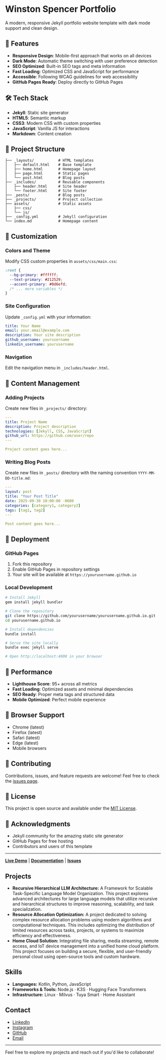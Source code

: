 # Winston Spencer Portfolio

A modern, responsive Jekyll portfolio website template with dark mode support and clean design.

## 🚀 Features

- **Responsive Design**: Mobile-first approach that works on all devices
- **Dark Mode**: Automatic theme switching with user preference detection
- **SEO Optimized**: Built-in SEO tags and meta information
- **Fast Loading**: Optimized CSS and JavaScript for performance
- **Accessible**: Following WCAG guidelines for web accessibility
- **GitHub Pages Ready**: Deploy directly to GitHub Pages

## 🛠️ Tech Stack

- **Jekyll**: Static site generator
- **HTML5**: Semantic markup
- **CSS3**: Modern CSS with custom properties
- **JavaScript**: Vanilla JS for interactions
- **Markdown**: Content creation

## 📁 Project Structure

```
├── _layouts/           # HTML templates
│   ├── default.html    # Base template
│   ├── home.html       # Homepage layout
│   ├── page.html       # Static pages
│   └── post.html       # Blog posts
├── _includes/          # Reusable components
│   ├── header.html     # Site header
│   └── footer.html     # Site footer
├── _posts/             # Blog posts
├── _projects/          # Project collection
├── assets/             # Static assets
│   ├── css/
│   └── js/
├── _config.yml         # Jekyll configuration
└── index.md            # Homepage content
```

## 🎨 Customization

### Colors and Theme
Modify CSS custom properties in `assets/css/main.css`:

```css
:root {
  --bg-primary: #ffffff;
  --text-primary: #212529;
  --accent-primary: #0d6efd;
  /* ... more variables */
}
```

### Site Configuration
Update `_config.yml` with your information:

```yaml
title: Your Name
email: your.email@example.com
description: Your site description
github_username: yourusername
linkedin_username: yourusername
```

### Navigation
Edit the navigation menu in `_includes/header.html`.

## 📝 Content Management

### Adding Projects
Create new files in `_projects/` directory:

```yaml
---
title: Project Name
description: Project description
technologies: [Jekyll, CSS, JavaScript]
github_url: https://github.com/user/repo
---

Project content goes here...
```

### Writing Blog Posts
Create new files in `_posts/` directory with the naming convention `YYYY-MM-DD-title.md`:

```yaml
---
layout: post
title: "Your Post Title"
date: 2025-09-30 10:00:00 -0600
categories: [category1, category2]
tags: [tag1, tag2]
---

Post content goes here...
```

## 🚀 Deployment

### GitHub Pages
1. Fork this repository
2. Enable GitHub Pages in repository settings
3. Your site will be available at `https://yourusername.github.io`

### Local Development
```bash
# Install Jekyll
gem install jekyll bundler

# Clone the repository
git clone https://github.com/yourusername/yourusername.github.io.git
cd yourusername.github.io

# Install dependencies
bundle install

# Serve the site locally
bundle exec jekyll serve

# Open http://localhost:4000 in your browser
```

## 🎯 Performance

- **Lighthouse Score**: 95+ across all metrics
- **Fast Loading**: Optimized assets and minimal dependencies
- **SEO Ready**: Proper meta tags and structured data
- **Mobile Optimized**: Perfect mobile experience

## 📱 Browser Support

- Chrome (latest)
- Firefox (latest)
- Safari (latest)
- Edge (latest)
- Mobile browsers

## 🤝 Contributing

Contributions, issues, and feature requests are welcome! Feel free to check the [issues page](../../issues).

## 📄 License

This project is open source and available under the [MIT License](LICENSE).

## 🙏 Acknowledgments

- Jekyll community for the amazing static site generator
- GitHub Pages for free hosting
- Contributors and users of this template

---

**[Live Demo](https://winston-spencer.github.io)** | **[Documentation](../../wiki)** | **[Issues](../../issues)**

## Projects
- **Recursive Hierarchical LLM Architecture:** A Framework for Scalable Task-Specific Language Model Organization. This project explores advanced architectures for large language models that utilize recursive and hierarchical structures to improve reasoning, scalability, and task specialization.
- **Resource Allocation Optimization:** A project dedicated to solving complex resource allocation problems using modern algorithms and computational techniques. This includes optimizing the distribution of limited resources across tasks, projects, or systems to maximize efficiency and effectiveness.
- **Home Cloud Solution:** Integrating file sharing, media streaming, remote access, and IoT device management into a unified home cloud platform. This project focuses on building a secure, flexible, and user-friendly personal cloud using open-source tools and custom hardware.

## Skills
- **Languages:** Kotlin, Python, JavaScript  
- **Frameworks & Tools:** Node.js · K3S · Hugging Face Transformers
- **Infrastructure:** Linux · Milvus · Tuya Smart · Home Assistant

## Contact
- [LinkedIn](https://www.linkedin.com/in/winston-spencer)
- [Instagram](https://www.instagram.com/dr_winston_spencer)
- [GitHub](https://github.com/winston-spencer)
- [Email](mailto:winston.spencer@ndsu.edu)

---
Feel free to explore my projects and reach out if you'd like to collaborate!
